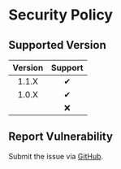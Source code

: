 # Security Policy

## Supported Version

| **Version** | **Support** |
|:---:|:---:|
| 1.1.X | ✔ |
| 1.0.X | ✔ |
|  | ❌ |

## Report Vulnerability

Submit the issue via [GitHub](https://github.com/hugoalh/NodeJS.AdvancedDetermine/issues).
